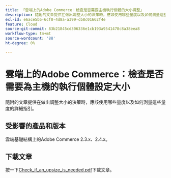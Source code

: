 ```yaml
---
title: 「雲端上的Adobe Commerce：檢查是否需要主機執行個體的大小調整」
description: 隨附的文章提供在做出調整大小的決策時，應該使用哪些量度以及如何測量這些量度的詳細指引。
exl-id: e6ace5b5-6cf0-4d8a-a399-cb8c01662f4e
feature: Cloud
source-git-commit: 83b21845cd306336e1cb193a9541478c8a38eea8
workflow-type: tm+mt
source-wordcount: '88'
ht-degree: 0%

---
```


# 雲端上的Adobe Commerce：檢查是否需要為主機的執行個體設定大小

隨附的文章提供在做出調整大小的決策時，應該使用哪些量度以及如何測量這些量度的詳細指引。

## 受影響的產品和版本

雲端基礎結構上的Adobe Commerce 2.3.x、2.4.x。

## 下載文章

按一下[Check_if_an_upsize_is_needed.pdf](assets/Check_whether_an_upsize_is_needed.pdf)下載文章。
